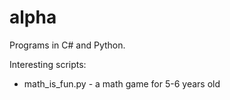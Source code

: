 # alpha
Programs in C# and Python.

Interesting scripts:
- math_is_fun.py - a math game for 5-6 years old


